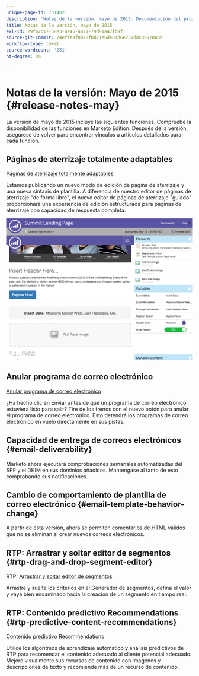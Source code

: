 ```yaml
---
unique-page-id: 7514821
description: 'Notas de la versión, mayo de 2015: Documentación del producto de Marketo'
title: Notas de la versión, mayo de 2015
exl-id: 29f42b17-58e3-4e45-a871-79d91a47fb9f
source-git-commit: 74effe9f8078f8d71e6de01d6e737ddc86978abb
workflow-type: tm+mt
source-wordcount: '251'
ht-degree: 0%

---
```


# Notas de la versión: Mayo de 2015 {#release-notes-may}

La versión de mayo de 2015 incluye las siguientes funciones. Compruebe la disponibilidad de las funciones en Marketo Edition. Después de la versión, asegúrese de volver para encontrar vínculos a artículos detallados para cada función.

## Páginas de aterrizaje totalmente adaptables

[Páginas de aterrizaje totalmente adaptables](/help/marketo/product-docs/demand-generation/landing-pages/guided-landing-pages/create-a-guided-landing-page.md)

Estamos publicando un nuevo modo de edición de página de aterrizaje y una nueva sintaxis de plantilla. A diferencia de nuestro editor de páginas de aterrizaje &quot;de forma libre&quot;, el nuevo editor de páginas de aterrizaje &quot;guiado&quot; proporcionará una experiencia de edición estructurada para páginas de aterrizaje con capacidad de respuesta completa.

![](assets/image2015-5-15-13-3a33-3a11.png)

## Anular programa de correo electrónico

[Anular programa de correo electrónico](/help/marketo/product-docs/email-marketing/email-programs/email-program-actions/abort-email-program.md)

¿Ha hecho clic en Enviar antes de que un programa de correo electrónico estuviera listo para salir? Tire de los frenos con el nuevo botón para anular el programa de correo electrónico. Esto detendrá los programas de correo electrónico en vuelo directamente en sus pistas.

## Capacidad de entrega de correos electrónicos  {#email-deliverability}

Marketo ahora ejecutará comprobaciones semanales automatizadas del SPF y el DKIM en sus dominios añadidos. Manténgase al tanto de esto comprobando sus notificaciones.

## Cambio de comportamiento de plantilla de correo electrónico {#email-template-behavior-change}

A partir de esta versión, ahora se permiten comentarios de HTML válidos que no se eliminan al crear nuevos correos electrónicos.

## RTP: Arrastrar y soltar editor de segmentos {#rtp-drag-and-drop-segment-editor}

RTP: [Arrastrar y soltar editor de segmentos](/help/marketo/product-docs/web-personalization/using-web-segments/web-segments.md)

Arrastre y suelte los criterios en el Generador de segmentos, defina el valor y vaya bien encaminado hacia la creación de un segmento en tiempo real.

## RTP: Contenido predictivo Recommendations {#rtp-predictive-content-recommendations}

[Contenido predictivo Recommendations](/help/marketo/product-docs/predictive-content/enabling-predictive-content/enable-predictive-content-for-web-rich-media.md)

Utilice los algoritmos de aprendizaje automático y análisis predictivos de RTP para recomendar el contenido adecuado al cliente potencial adecuado. Mejore visualmente sus recursos de contenido con imágenes y descripciones de texto y recomiende más de un recurso de contenido.
